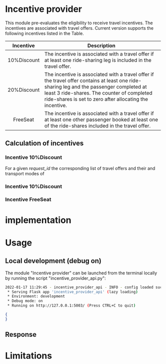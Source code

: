 # Incentive provider

This module pre-evaluates the eligibility to receive travel incentives. The incentives 
are associated with travel offers. Current version supports the following incentives listed in the Table.

| Incentive | Description |
|:---------:|-------------|
|     10%Discount     | The incentive is associated with a travel offer if at least one ride-sharing leg is included in the travel offer.       |
|     20%Discount     | The incentive is associated with a travel offer if the travel offer contains at least one ride-sharing leg and the passenger completed at least 3 ride-shares. The counter of completed ride-shares is set to zero after allocating the incentive.  |
|      FreeSeat       | The incentive is associated with a travel offer if at least one other passenger booked at least one of the ride-shares included in the travel offer. |

## Calculation of incentives

### Incentive 10%Discount

For a given _request_id_ the corresponding list of travel offers and their and transport modes of 


### Incentive 10%Discount

### Incentive FreeSeat


# implementation

# Usage

## Local development (debug on)
The module "Incentive provider" can be launched from the terminal locally by running the script "incentive_provider_api.py":
```bash
2022-01-17 11:29:45 - incentive_provider_api - INFO - config loaded successfully
 * Serving Flask app 'incentive_provider_api' (lazy loading)
 * Environment: development
 * Debug mode: on
 * Running on http://127.0.0.1:5003/ (Press CTRL+C to quit)
```

```JSON
{
}
```




## Response

# Limitations
